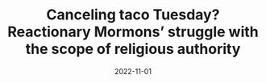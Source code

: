 ---
types: ["publication"]
date: 2022-11-01
layout: publication
publication_types: "conference presentation"
title: "Canceling taco Tuesday? Reactionary Mormons’ struggle with the scope of religious authority"
co-authors: ["Amy Chapman"]
outlets: ["Society for the Scientific Study of Religion","Mormon Social Science Association"]
projects: ["DezNat Twitter hashtag"]
topics: ["Twitter","social media","Mormonism","right-wing Mormonism","Mormonism and the internet"]
methods: ["digital methods","Twitter API","webscraping","qualitative coding"]
link: ""
link_type: ""
summary: ""
citation: '<strong>Greenhalgh</strong>, S. P., & Chapman, A. L. (2022, November). <em>Canceling taco Tuesday? Reactionary Mormons’ struggle with the scope of religious authority</em>. Paper presented at the 2022 annual meeting of the Society for the Scientific Study of Religion and the Religious Research Association.'
---